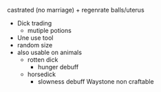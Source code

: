 castrated (no marriage) + regenrate balls/uterus
 - Dick trading
	 - mutiple potions
 - Une use tool
 - random size
 - also usable on animals
	 - rotten dick
		 - hunger debuff
	 - horsedick
		 - slowness debuff
Waystone non craftable